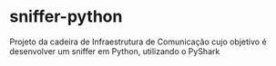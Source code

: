 # sniffer-python
Projeto da cadeira de Infraestrutura de Comunicação cujo objetivo é desenvolver um sniffer em Python, utilizando o PyShark
